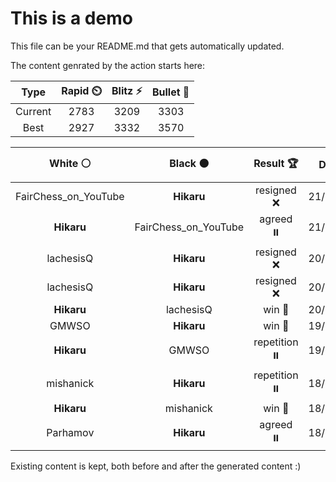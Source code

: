 # This is a demo

This file can be your README.md that gets automatically updated.

The content genrated by the action starts here:

<!--START_SECTION:chessStats-->
<!-- Automatically generated with https://github.com/Balastrong/chess-stats-action -->

| Type | Rapid ⏲️ | Blitz ⚡ | Bullet 🔫 |
|:---:|:---:|:---:|:---:|
| Current | 2783 | 3209 | 3303 |
| Best | 2927 | 3332 | 3570 |

| White ⚪ | Black ⚫ | Result 🏆 | Date 📅 | Position 🗺️ | Type 🕕 |
|:---:|:---:|:---:|:---:|:---:|:---:|
| FairChess_on_YouTube | **Hikaru** | resigned ❌ | 21/8/2022 | <a href="http://www.ee.unb.ca/cgi-bin/tervo/fen.pl?select=2R5/P7/5ppP/6P1/2PkP3/1R3PK1/8/7r b - -">Link</a> | Rapid |
| **Hikaru** | FairChess_on_YouTube | agreed ⏸️ | 21/8/2022 | <a href="http://www.ee.unb.ca/cgi-bin/tervo/fen.pl?select=2k5/2P5/p7/P1K5/5B2/8/4b3/8 b - -">Link</a> | Rapid |
| lachesisQ | **Hikaru** | resigned ❌ | 20/8/2022 | <a href="http://www.ee.unb.ca/cgi-bin/tervo/fen.pl?select=4K3/1R2P3/8/2bBk3/2P5/8/8/5r2 w - -">Link</a> | Rapid |
| lachesisQ | **Hikaru** | resigned ❌ | 20/8/2022 | <a href="http://www.ee.unb.ca/cgi-bin/tervo/fen.pl?select=1nb3k1/p4p2/2p2bq1/Qp5R/2pp1BP1/5B2/PP2PPK1/8 w - -">Link</a> | Rapid |
| **Hikaru** | lachesisQ | win 🥇 | 20/8/2022 | <a href="http://www.ee.unb.ca/cgi-bin/tervo/fen.pl?select=8/8/P7/3K1ppp/5k1P/5P2/8/8 b - -">Link</a> | Rapid |
| GMWSO | **Hikaru** | win 🥇 | 19/8/2022 | <a href="http://www.ee.unb.ca/cgi-bin/tervo/fen.pl?select=3r2k1/1q3pp1/p4n1p/P4N2/1P1p4/3p2P1/2r4P/Q3RRK1 w - -">Link</a> | Rapid |
| **Hikaru** | GMWSO | repetition ⏸️ | 19/8/2022 | <a href="http://www.ee.unb.ca/cgi-bin/tervo/fen.pl?select=5k2/5P2/5b2/8/8/1Bp5/2K5/8 w - -">Link</a> | Rapid |
| mishanick | **Hikaru** | repetition ⏸️ | 18/8/2022 | <a href="http://www.ee.unb.ca/cgi-bin/tervo/fen.pl?select=5rk1/p5p1/1p1p2Qp/2pR4/7R/P1P4P/2B3PK/4r1q1 w - -">Link</a> | Rapid |
| **Hikaru** | mishanick | win 🥇 | 18/8/2022 | <a href="http://www.ee.unb.ca/cgi-bin/tervo/fen.pl?select=K7/8/8/8/8/6k1/R7/8 w - -">Link</a> | Rapid |
| Parhamov | **Hikaru** | agreed ⏸️ | 18/8/2022 | <a href="http://www.ee.unb.ca/cgi-bin/tervo/fen.pl?select=6k1/4R1p1/2r1p2p/2P5/4pP2/6P1/7P/6K1 w - -">Link</a> | Rapid |

<!--END_SECTION:chessStats-->

Existing content is kept, both before and after the generated content :)
